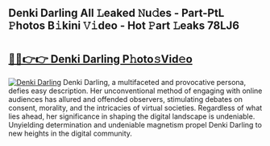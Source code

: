 ## Denki Darling All 𝙻eaked 𝙽u𝚍es - Part-PtL 𝙿hotos B𝚒kini 𝚅𝚒deo - Hot 𝙿art 𝙻eaks 78LJ6

# <h2><a href="http://ld2m9f.urlbe.top/?page=Denki+Darling">🔗🔗👉👉 Denki Darling P𝚑oto𝚜Vid𝚎o</a></h2>

[![Denki Darling](https://i.imgur.com/eBuTRDB.gif)](http://ld2m9f.urlbe.top/?page=Denki+Darling)
Denki Darling, a multifaceted and provocative persona, defies easy description. Her unconventional method of engaging with online audiences has allured and offended observers, stimulating debates on consent, morality, and the intricacies of virtual societies. Regardless of what lies ahead, her significance in shaping the digital landscape is undeniable. Unyielding determination and undeniable magnetism propel Denki Darling to new heights in the digital community.
